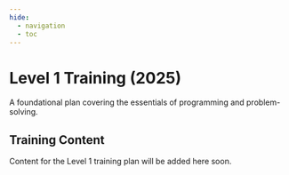 ```yaml
---
hide:
  - navigation
  - toc
---
```


<div class="hero-section">
  <h1>Level 1 Training (2025)</h1>
  <p class="hero-subtitle">A foundational plan covering the essentials of programming and problem-solving.</p>
</div>

<div class="level-section">
  <h2>Training Content</h2>
  <p>Content for the Level 1 training plan will be added here soon.</p>
</div>
